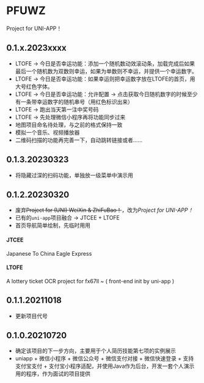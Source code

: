 # PFUWZ
Project for UNI-APP！

## 0.1.x.2023xxxx  
* LTOFE -> 今日是否幸运功能：添加一个随机数动效滚动条，加载完成后如果最后一个随机数为双数则幸运，如果为单数则不幸运，并提供一个幸运数字。
* LTOFE -> 今日是否幸运功能：如果幸运则把幸运数字放在LTOFE的首页，用大号红色字体。
* LTOFE -> 今日是否幸运功能：允许配置 -> 点击获取今日随机数字的时候至少有一条带幸运数字的随机串号（用红色标识出来）  
* LTOFE -> 跑出当天第一注中奖号码  
* LTOFE -> 先处理微信小程序再将功能同步过来  
* 地图项目命名待处理，与之前的格式保持一致  
* 模拟一个音乐、视频播放器  
* 二维码扫描的功能再完善一下，自动跳转链接或者......

## 0.1.3.20230323
* 将隐藏过深的扫码功能，单独放一级菜单中演示用  

## 0.1.2.20230320
* 废弃~~Project for (UNI) WeiXin & ZhiFuBao！~~，改为*Project for UNI-APP！*
* 已有的`uni-app`项目融合 -> JTCEE + LTOFE  
* 首页导航简单绘制，先临时用用  
#### JTCEE
Japanese To China Eagle Express 
#### LTOFE
A lottery ticket OCR project for fx67ll ~  ( front-end init by uni-app )  

## 0.1.1.20211018
* 更新项目代号  

## 0.1.0.20210720
* 确定该项目的下一步方向，主要用于个人简历技能第七项的实例展示  
* uniapp + 微信小程序 + 微信公众号 + 微信支付对接 + 微信快速登录 + 支持支付宝支付 + 支付宝小程序适配，并使用Java作为后台，开发一套个人演示用的程序，作为面试的项目提供  